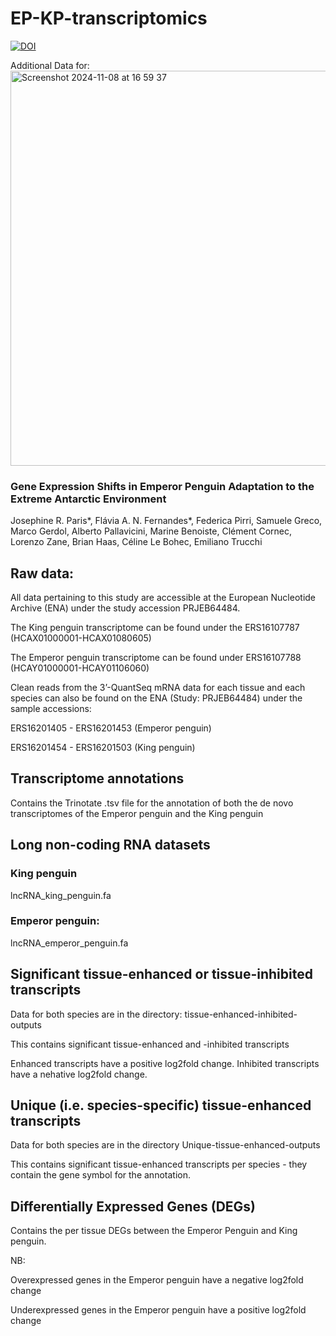 # EP-KP-transcriptomics

<a href="https://zenodo.org/doi/10.5281/zenodo.10218728"><img src="https://zenodo.org/badge/717413834.svg" alt="DOI"></a>


Additional Data for: 
<img width="632" alt="Screenshot 2024-11-08 at 16 59 37" src="https://github.com/user-attachments/assets/3cdff016-0629-4e07-b175-3522cca06f26">

### Gene Expression Shifts in Emperor Penguin Adaptation to the Extreme Antarctic Environment

Josephine R. Paris*, Flávia A. N. Fernandes*, Federica Pirri, Samuele Greco, Marco Gerdol, Alberto Pallavicini, Marine Benoiste, Clément Cornec, Lorenzo Zane, Brian Haas, Céline Le Bohec, Emiliano Trucchi




## Raw data:
All data pertaining to this study are accessible at the European Nucleotide Archive (ENA) under the study accession PRJEB64484.

The King penguin transcriptome can be found under the ERS16107787 (HCAX01000001-HCAX01080605)

The Emperor penguin transcriptome can be found under ERS16107788 (HCAY01000001-HCAY01106060)

Clean reads from the 3’-QuantSeq mRNA data for each tissue and each species can also be found on the ENA (Study: PRJEB64484) under the sample accessions:

ERS16201405 - ERS16201453 (Emperor penguin)

ERS16201454 - ERS16201503 (King penguin)

## Transcriptome annotations

Contains the Trinotate .tsv file for the annotation of both the de novo transcriptomes of the Emperor penguin and the King penguin

## Long non-coding RNA datasets
### King penguin
lncRNA_king_penguin.fa
### Emperor penguin: 
lncRNA_emperor_penguin.fa

## Significant tissue-enhanced or tissue-inhibited transcripts 
Data for both species are in the directory: tissue-enhanced-inhibited-outputs

This contains significant tissue-enhanced and -inhibited transcripts

Enhanced transcripts have a positive log2fold change. Inhibited transcripts have a nehative log2fold change.

## Unique (i.e. species-specific) tissue-enhanced transcripts

Data for both species are in the directory Unique-tissue-enhanced-outputs

This contains significant tissue-enhanced transcripts per species - they contain the gene symbol for the annotation.

## Differentially Expressed Genes (DEGs)

Contains the per tissue DEGs between the Emperor Penguin and King penguin. 

NB:

Overexpressed genes in the Emperor penguin have a negative log2fold change

Underexpressed genes in the Emperor penguin have a positive log2fold change

